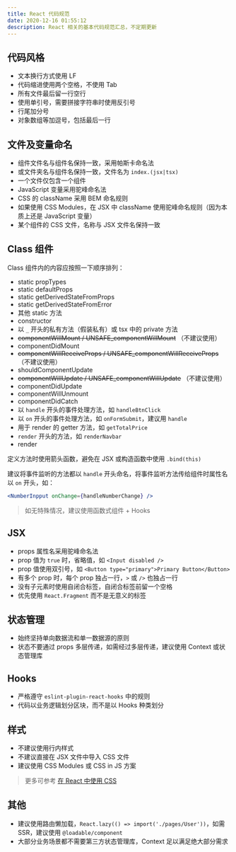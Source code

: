 ```yaml
---
title: React 代码规范
date: 2020-12-16 01:55:12
description: React 相关的基本代码规范汇总，不定期更新
---
```


## 代码风格

* 文本换行方式使用 LF
* 代码缩进使用两个空格，不使用 Tab
* 所有文件最后留一行空行
* 使用单引号，需要拼接字符串时使用反引号
* 行尾加分号
* 对象数组等加逗号，包括最后一行

## 文件及变量命名

* 组件文件名与组件名保持一致，采用帕斯卡命名法
* 或文件夹名与组件名保持一致，文件名为 `index.(jsx|tsx)`
* 一个文件仅包含一个组件
* JavaScript 变量采用驼峰命名法
* CSS 的 className 采用 BEM 命名规则
* 如果使用 CSS Modules，在 JSX 中 className 使用驼峰命名规则（因为本质上还是 JavaScript 变量）
* 某个组件的 CSS 文件，名称与 JSX 文件名保持一致

## Class 组件

Class 组件内的内容应按照一下顺序排列：

* static propTypes
* static defaultProps
* static getDerivedStateFromProps
* static getDerivedStateFromError
* 其他 static 方法
* constructor
* 以 `_` 开头的私有方法（假装私有）或 tsx 中的 private 方法
* ~~componentWillMount / UNSAFE_componentWillMount~~ （不建议使用）
* componentDidMount
* ~~componentWillReceiveProps / UNSAFE_componentWillReceiveProps~~ （不建议使用）
* shouldComponentUpdate
* ~~componentWillUpdate / UNSAFE_componentWillUpdate~~ （不建议使用）
* componentDidUpdate
* componentWillUnmount
* componentDidCatch
* 以 `handle` 开头的事件处理方法，如 `handleBtnClick`
* 以 `on` 开头的事件处理方法，如 `onFormSubmit`，建议用 `handle`
* 用于 render 的 getter 方法，如 `getTotalPrice`
* `render` 开头的方法，如 `renderNavbar`
* render



定义方法时使用箭头函数，避免在 JSX 或构造函数中使用 `.bind(this)`

建议将事件监听的方法都以 `handle` 开头命名，将事件监听方法传给组件时属性名以 `on` 开头，如：

```jsx
<NumberInpput onChange={handleNumberChange} />
```

> 如无特殊情况，建议使用函数式组件 + Hooks

## JSX

* props 属性名采用驼峰命名法
* prop 值为 `true` 时，省略值，如 `<Input disabled />`
* prop 值使用双引号，如 `<Button type="primary">Primary Button</Button>`
* 有多个 prop 时，每个 prop 独占一行，`>` 或 `/>` 也独占一行
* 没有子元素时使用自闭合标签，自闭合标签前留一个空格
* 优先使用 `React.Fragment` 而不是无意义的标签

## 状态管理

* 始终坚持单向数据流和单一数据源的原则
* 状态不要通过 props 多层传递，如需经过多层传递，建议使用 Context 或状态管理库

## Hooks

* 严格遵守 `eslint-plugin-react-hooks` 中的规则
* 代码以业务逻辑划分区块，而不是以 Hooks 种类划分

## 样式

* 不建议使用行内样式
* 不建议直接在 JSX 文件中导入 CSS 文件
* 建议使用 CSS Modules 或 CSS in JS 方案

> 更多可参考 [在 React 中使用 CSS](/css-in-react)

## 其他

* 建议使用路由懒加载，`React.lazy(() => import('./pages/User'))`，如需 SSR，建议使用 `@loadable/component`
* 大部分业务场景都不需要第三方状态管理库，Context 足以满足绝大部分需求